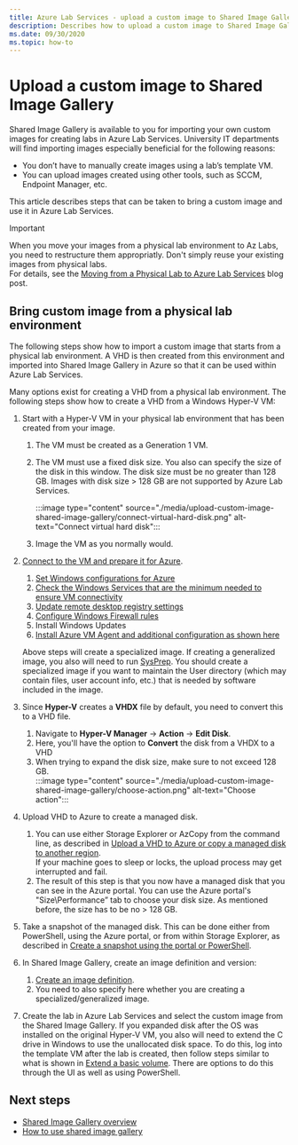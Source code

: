 ```yaml
---
title: Azure Lab Services - upload a custom image to Shared Image Gallery
description: Describes how to upload a custom image to Shared Image Gallery. University IT departments will find importing images especially beneficial.
ms.date: 09/30/2020
ms.topic: how-to
---
```


# Upload a custom image to Shared Image Gallery

Shared Image Gallery is available to you for importing your own custom images for creating labs in Azure Lab Services. University IT departments will find importing images especially beneficial for the following reasons: 

* You don’t have to manually create images using a lab’s template VM.
* You can upload images created using other tools, such as SCCM, Endpoint Manager, etc.

This article describes steps that can be taken to bring a custom image and use it in Azure Lab Services. 

> [!IMPORTANT]
> When you move your images from a physical lab environment to Az Labs, you need to restructure them appropriatly. Don't simply reuse your existing images from physical labs. <br/>For details, see the [Moving from a Physical Lab to Azure Lab Services](https://techcommunity.microsoft.com/t5/azure-lab-services/moving-from-a-physical-lab-to-azure-lab-services/ba-p/1654931) blog post.

## Bring custom image from a physical lab environment

The following steps show how to import a custom image that starts from a physical lab environment. A VHD is then created from this environment and imported into Shared Image Gallery in Azure so that it can be used within Azure Lab Services.

Many options exist for creating a VHD from a physical lab environment. The following steps show how to create a VHD from a Windows Hyper-V VM:

1. Start with a Hyper-V VM in your physical lab environment that has been created from your image.
    1. The VM must be created as a Generation 1 VM.
    1. The VM must use a fixed disk size. You also can specify the size of the disk in this window. 
        The disk size must be no greater than 128 GB. 
	Images with disk size  > 128 GB are not supported by Azure Lab Services. 
       
        :::image type="content" source="./media/upload-custom-image-shared-image-gallery/connect-virtual-hard-disk.png" alt-text="Connect virtual hard disk":::   
    1. Image the VM as you normally would.
1. [Connect to the VM and prepare it for Azure](https://docs.microsoft.com/azure/virtual-machines/windows/prepare-for-upload-vhd-image).
    1. [Set Windows configurations for Azure](https://docs.microsoft.com/azure/virtual-machines/windows/prepare-for-upload-vhd-image#set-windows-configurations-for-azure)
    1. [Check the Windows Services that are the minimum needed to ensure VM connectivity](https://docs.microsoft.com/azure/virtual-machines/windows/prepare-for-upload-vhd-image#check-the-windows-services)
    1. [Update remote desktop registry settings](https://docs.microsoft.com/azure/virtual-machines/windows/prepare-for-upload-vhd-image#update-remote-desktop-registry-settings)
    1. [Configure Windows Firewall rules](https://docs.microsoft.com/azure/virtual-machines/windows/prepare-for-upload-vhd-image#configure-windows-firewall-rules)
    1. Install Windows Updates
    1. [Install Azure VM Agent and additional configuration as shown here](https://docs.microsoft.com/azure/virtual-machines/windows/prepare-for-upload-vhd-image#complete-the-recommended-configurations) 
    
	Above steps will create a specialized image. If creating a generalized image, you also will need to run [SysPrep](https://docs.microsoft.com/azure/virtual-machines/windows/prepare-for-upload-vhd-image#determine-when-to-use-sysprep). 
        You should create a specialized image if you want to maintain the User directory (which may contain files, user account info, etc.) that is needed by software included in the image.
1. Since **Hyper-V** creates a **VHDX** file by default, you need to convert this to a VHD file.
    1. Navigate to **Hyper-V Manager** -> **Action** -> **Edit Disk**.
    1. Here, you'll have the option to **Convert** the disk from a VHDX to a VHD
    1. When trying to expand the disk size, make sure to not exceed 128 GB.        
        :::image type="content" source="./media/upload-custom-image-shared-image-gallery/choose-action.png" alt-text="Choose action":::   
1. Upload VHD to Azure to create a managed disk.
    1. You can use either Storage Explorer or AzCopy from the command line, as described in [Upload a VHD to Azure or copy a managed disk to another region](https://docs.microsoft.com/azure/virtual-machines/windows/disks-upload-vhd-to-managed-disk-powershell).        
	If your machine goes to sleep or locks, the upload process may get interrupted and fail.
    1. The result of this step is that you now have a managed disk that you can see in the Azure portal. 
        You can use the Azure portal's "Size\Performance” tab to choose your disk size. As mentioned before, the size has to be no > 128 GB.
1. Take a snapshot of the managed disk.
	This can be done either from PowerShell, using the Azure portal, or from within Storage Explorer, as described in [Create a snapshot using the portal or PowerShell](https://docs.microsoft.com/azure/virtual-machines/windows/snapshot-copy-managed-disk).
1. In Shared Image Gallery, create an image definition and version:
    1. [Create an image definition](https://docs.microsoft.com/azure/virtual-machines/windows/shared-images-portal#create-an-image-definition).
    1. You need to also specify here whether you are creating a specialized/generalized image.
1. Create the lab in Azure Lab Services and select the custom image from the Shared Image Gallery.
    If you expanded disk after the OS was installed on the original Hyper-V VM, you also will need to extend the C drive in Windows to use the unallocated disk space. To do this, log into the template VM after the lab is created, then follow steps similar to what is shown in [Extend a basic volume](https://docs.microsoft.com/windows-server/storage/disk-management/extend-a-basic-volume). There are options to do this through the UI as well as using PowerShell.

## Next steps

* [Shared Image Gallery overview](https://docs.microsoft.com/azure/virtual-machines/windows/shared-image-galleries)
* [How to use shared image gallery](how-to-use-shared-image-gallery.md)
